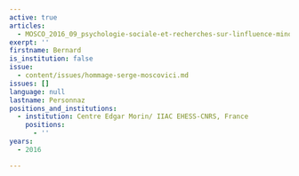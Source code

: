 ```yaml
---
active: true
articles:
  - MOSCO_2016_09_psychologie-sociale-et-recherches-sur-linfluence-minoritaire
exerpt: ''
firstname: Bernard
is_institution: false
issue:
  - content/issues/hommage-serge-moscovici.md
issues: []
language: null
lastname: Personnaz
positions_and_institutions:
  - institution: Centre Edgar Morin/ IIAC EHESS-CNRS, France
    positions:
      - ''
years:
  - 2016

---
```

